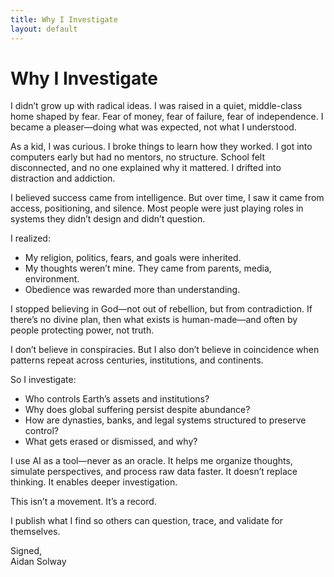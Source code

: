 ```yaml
---
title: Why I Investigate
layout: default
---
```


# Why I Investigate

I didn’t grow up with radical ideas. I was raised in a quiet, middle-class home shaped by fear. Fear of money, fear of failure, fear of independence. I became a pleaser—doing what was expected, not what I understood.

As a kid, I was curious. I broke things to learn how they worked. I got into computers early but had no mentors, no structure. School felt disconnected, and no one explained why it mattered. I drifted into distraction and addiction.

I believed success came from intelligence. But over time, I saw it came from access, positioning, and silence. Most people were just playing roles in systems they didn’t design and didn’t question.

I realized:
- My religion, politics, fears, and goals were inherited.
- My thoughts weren’t mine. They came from parents, media, environment.
- Obedience was rewarded more than understanding.

I stopped believing in God—not out of rebellion, but from contradiction. If there’s no divine plan, then what exists is human-made—and often by people protecting power, not truth.

I don’t believe in conspiracies. But I also don’t believe in coincidence when patterns repeat across centuries, institutions, and continents.

So I investigate:
- Who controls Earth’s assets and institutions?
- Why does global suffering persist despite abundance?
- How are dynasties, banks, and legal systems structured to preserve control?
- What gets erased or dismissed, and why?

I use AI as a tool—never as an oracle. It helps me organize thoughts, simulate perspectives, and process raw data faster. It doesn’t replace thinking. It enables deeper investigation.

This isn’t a movement. It’s a record.

I publish what I find so others can question, trace, and validate for themselves.

Signed,  
Aidan Solway